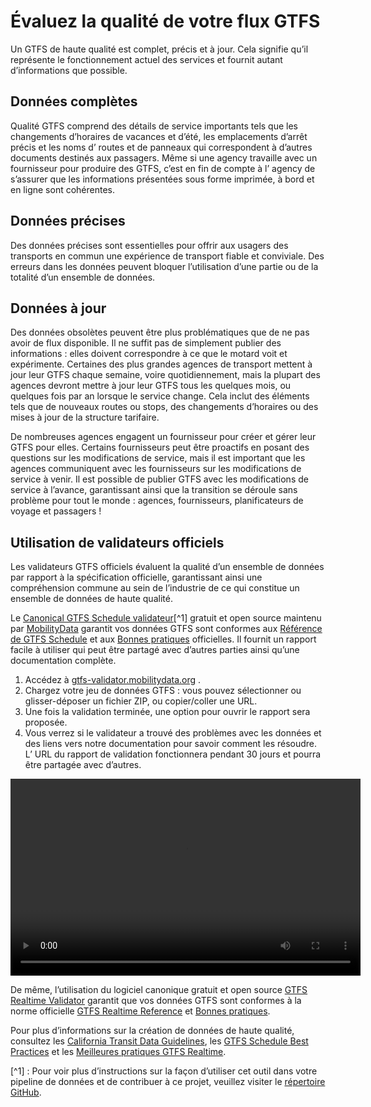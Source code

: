 # Évaluez la qualité de votre flux GTFS 
 
 Un GTFS de haute qualité est complet, précis et à jour. Cela signifie qu’il représente le fonctionnement actuel des services et fournit autant d’informations que possible. 
 
## Données complètes 
 
 Qualité GTFS comprend des détails de service importants tels que les changements d’horaires de vacances et d’été, les emplacements d’arrêt précis et les noms d’ routes et de panneaux qui correspondent à d’autres documents destinés aux passagers. Même si une agency travaille avec un fournisseur pour produire des GTFS, c’est en fin de compte à l’ agency de s’assurer que les informations présentées sous forme imprimée, à bord et en ligne sont cohérentes. 
 
## Données précises 
 
 Des données précises sont essentielles pour offrir aux usagers des transports en commun une expérience de transport fiable et conviviale. Des erreurs dans les données peuvent bloquer l’utilisation d’une partie ou de la totalité d’un ensemble de données. 
 
## Données à jour 
 
 Des données obsolètes peuvent être plus problématiques que de ne pas avoir de flux disponible. Il ne suffit pas de simplement publier des informations : elles doivent correspondre à ce que le motard voit et expérimente. Certaines des plus grandes agences de transport mettent à jour leur GTFS chaque semaine, voire quotidiennement, mais la plupart des agences devront mettre à jour leur GTFS tous les quelques mois, ou quelques fois par an lorsque le service change. Cela inclut des éléments tels que de nouveaux routes ou stops, des changements d’horaires ou des mises à jour de la structure tarifaire. 
 
 De nombreuses agences engagent un fournisseur pour créer et gérer leur GTFS pour elles. Certains fournisseurs peut être proactifs en posant des questions sur les modifications de service, mais il est important que les agences communiquent avec les fournisseurs sur les modifications de service à venir. Il est possible de publier GTFS avec les modifications de service à l’avance, garantissant ainsi que la transition se déroule sans problème pour tout le monde : agences, fournisseurs, planificateurs de voyage et passagers ! 
 
## Utilisation de validateurs officiels 
 
 Les validateurs GTFS officiels évaluent la qualité d’un ensemble de données par rapport à la spécification officielle, garantissant ainsi une compréhension commune au sein de l’industrie de ce qui constitue un ensemble de données de haute qualité. 
 
 Le [Canonical GTFS Schedule validateur](https://gtfs-validator.mobilitydata.org/)[^1] gratuit et open source maintenu par [MobilityData](https://mobilitydata.org/) garantit vos données GTFS sont conformes aux [Référence de GTFS Schedule](../../documentation/schedule/reference/) et aux [Bonnes pratiques](../../documentation/schedule/schedule_best_practices) officielles. Il fournit un rapport facile à utiliser qui peut être partagé avec d’autres parties ainsi qu’une documentation complète. 

<div class="usage"> 
<div class="usage-list"> 
<ol> 
<li> Accédez à <a href="https://gtfs-validator.mobilitydata.org/">gtfs-validator.mobilitydata.org</a> .</li> 
<li> Chargez votre jeu de données GTFS : vous pouvez sélectionner ou glisser-déposer un fichier ZIP, ou copier/coller une URL.</li> 
<li> Une fois la validation terminée, une option pour ouvrir le rapport sera proposée.</li> 
<li> Vous verrez si le validateur a trouvé des problèmes avec les données et des liens vers notre documentation pour savoir comment les résoudre. L’ URL du rapport de validation fonctionnera pendant 30 jours et pourra être partagée avec d’autres.</li> 
</ol> 
</div> 
<div class="usage-video"> 
<video class="center" width="560" height="315" controls> 
<source src="../../assets/validator_demo_large.mp4" type="video/mp4"> 
</video> 
</div> 
</div> 
 
 De même, l’utilisation du logiciel canonique gratuit et open source [GTFS Realtime Validator](https://github.com/MobilityData/gtfs-realtime-validator) garantit que vos données GTFS sont conformes à la norme officielle [GTFS Realtime Reference](../../documentation/realtime/reference/) et [Bonnes pratiques](../../documentation/realtime/realtime_best_practices). 
 
 Pour plus d’informations sur la création de données de haute qualité, consultez les [California Transit Data Guidelines](https://dot.ca.gov/cal-itp/california-transit-data-guidelines), les [GTFS Schedule Best Practices](../../documentation/schedule/schedule_best_practices) et les [Meilleures pratiques GTFS Realtime](../../documentation/realtime/realtime_best_practices). 
 
 [^1] : Pour voir plus d’instructions sur la façon d’utiliser cet outil dans votre pipeline de données et de contribuer à ce projet, veuillez visiter le [répertoire GitHub](https://github.com/MobilityData/gtfs-validator ). 
 

